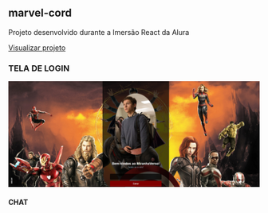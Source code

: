 ## marvel-cord

Projeto desenvolvido durante a Imersão React da Alura

<a href="#"> Visualizar projeto </a>

### TELA DE LOGIN
<img src="./public/img/tela-inicio.png" alt="Tela de início"/>

#### CHAT 



